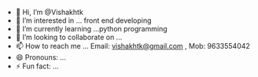 - 👋 Hi, I’m @Vishakhtk
- 👀 I’m interested in ... front end developing
- 🌱 I’m currently learning ...python programming
- 💞️ I’m looking to collaborate on ...
- 📫 How to reach me ... Email: vishakhtk@gmail.com , Mob: 9633554042
- 😄 Pronouns: ...
- ⚡ Fun fact: ...

<!---
Vishakhtk/Vishakhtk is a ✨ special ✨ repository because its `README.md` (this file) appears on your GitHub profile.
You can click the Preview link to take a look at your changes.
--->
